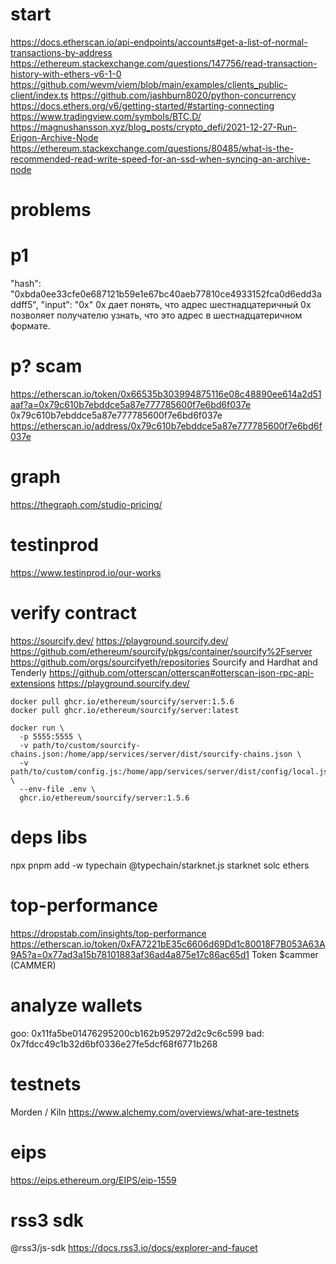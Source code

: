 # start
https://docs.etherscan.io/api-endpoints/accounts#get-a-list-of-normal-transactions-by-address
https://ethereum.stackexchange.com/questions/147756/read-transaction-history-with-ethers-v6-1-0
https://github.com/wevm/viem/blob/main/examples/clients_public-client/index.ts
https://github.com/jashburn8020/python-concurrency
https://docs.ethers.org/v6/getting-started/#starting-connecting
https://www.tradingview.com/symbols/BTC.D/
https://magnushansson.xyz/blog_posts/crypto_defi/2021-12-27-Run-Erigon-Archive-Node
https://ethereum.stackexchange.com/questions/80485/what-is-the-recommended-read-write-speed-for-an-ssd-when-syncing-an-archive-node
# problems
# p1
"hash": "0xbda0ee33cfe0e687121b59e1e67bc40aeb77810ce4933152fca0d6edd3addff5",
"input": "0x"
0x дает понять, что адрес шестнадцатеричный
0x позволяет получателю узнать, что это адрес в шестнадцатеричном формате.

# p? scam
https://etherscan.io/token/0x66535b303994875116e08c48890ee614a2d51aaf?a=0x79c610b7ebddce5a87e777785600f7e6bd6f037e
0x79c610b7ebddce5a87e777785600f7e6bd6f037e
https://etherscan.io/address/0x79c610b7ebddce5a87e777785600f7e6bd6f037e

# graph
https://thegraph.com/studio-pricing/
# testinprod
https://www.testinprod.io/our-works
# verify contract
https://sourcify.dev/
https://playground.sourcify.dev/
https://github.com/ethereum/sourcify/pkgs/container/sourcify%2Fserver
https://github.com/orgs/sourcifyeth/repositories
Sourcify and Hardhat and Tenderly
https://github.com/otterscan/otterscan#otterscan-json-rpc-api-extensions
https://playground.sourcify.dev/
```shell
docker pull ghcr.io/ethereum/sourcify/server:1.5.6
docker pull ghcr.io/ethereum/sourcify/server:latest
```
```shell
docker run \
  -p 5555:5555 \
  -v path/to/custom/sourcify-chains.json:/home/app/services/server/dist/sourcify-chains.json \
  -v path/to/custom/config.js:/home/app/services/server/dist/config/local.js \
  --env-file .env \
  ghcr.io/ethereum/sourcify/server:1.5.6
```
# deps libs
npx pnpm add -w typechain @typechain/starknet.js starknet solc ethers
# top-performance
https://dropstab.com/insights/top-performance
https://etherscan.io/token/0xFA7221bE35c6606d69Dd1c80018F7B053A63A9A5?a=0x77ad3a15b78101883af36ad4a875e17c86ac65d1
Token
$cammer (CAMMER)
# analyze wallets
goo: 0x11fa5be01476295200cb162b952972d2c9c6c599
bad: 0x7fdcc49c1b32d6bf0336e27fe5dcf68f6771b268
# testnets
Morden / Kiln
https://www.alchemy.com/overviews/what-are-testnets
# eips
https://eips.ethereum.org/EIPS/eip-1559
# rss3 sdk
@rss3/js-sdk
https://docs.rss3.io/docs/explorer-and-faucet